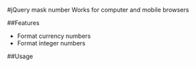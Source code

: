 #jQuery mask number
Works for computer and mobile browsers

##Features

  * Format currency numbers
  * Format integer numbers

##Usage
